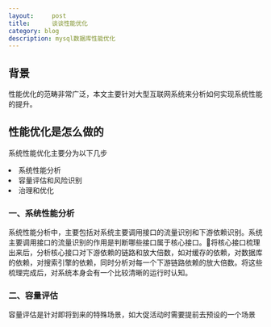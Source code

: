 ```yaml
---
layout:     post
title:      谈谈性能优化
category: blog
description: mysql数据库性能优化
---
```


## 背景
性能优化的范畴非常广泛，本文主要针对大型互联网系统来分析如何实现系统性能的提升。

## 性能优化是怎么做的
系统性能优化主要分为以下几步
<li> 系统性能分析 </li>
<li> 容量评估和风险识别 </li>
<li> 治理和优化 </li>

### 一、系统性能分析
系统性能分析中，主要包括对系统主要调用接口的流量识别和下游依赖识别。系统主要调用接口的流量识别的作用是判断哪些接口属于核心接口。将核心接口梳理出来后，分析核心接口对下游依赖的链路和放大倍数，如对缓存的依赖，对数据库的依赖，对搜索引擎的依赖，同时分析对每一个下游链路依赖的放大倍数。将这些梳理完成后，对系统本身会有一个比较清晰的运行时认知。

### 二、容量评估
容量评估是针对即将到来的特殊场景，如大促活动时需要提前去预设的一个场景
